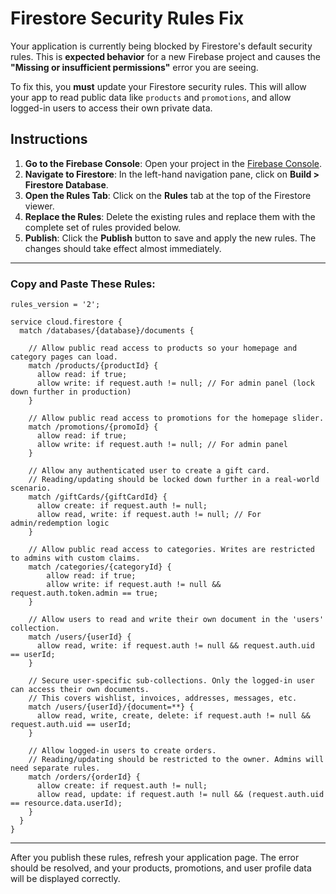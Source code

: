 
# Firestore Security Rules Fix

Your application is currently being blocked by Firestore's default security rules. This is **expected behavior** for a new Firebase project and causes the **"Missing or insufficient permissions"** error you are seeing.

To fix this, you **must** update your Firestore security rules. This will allow your app to read public data like `products` and `promotions`, and allow logged-in users to access their own private data.

## **Instructions**

1.  **Go to the Firebase Console**: Open your project in the [Firebase Console](https://console.firebase.google.com/).
2.  **Navigate to Firestore**: In the left-hand navigation pane, click on **Build > Firestore Database**.
3.  **Open the Rules Tab**: Click on the **Rules** tab at the top of the Firestore viewer.
4.  **Replace the Rules**: Delete the existing rules and replace them with the complete set of rules provided below.
5.  **Publish**: Click the **Publish** button to save and apply the new rules. The changes should take effect almost immediately.

---

### **Copy and Paste These Rules:**

```
rules_version = '2';

service cloud.firestore {
  match /databases/{database}/documents {

    // Allow public read access to products so your homepage and category pages can load.
    match /products/{productId} {
      allow read: if true;
      allow write: if request.auth != null; // For admin panel (lock down further in production)
    }

    // Allow public read access to promotions for the homepage slider.
    match /promotions/{promoId} {
      allow read: if true;
      allow write: if request.auth != null; // For admin panel
    }
    
    // Allow any authenticated user to create a gift card.
    // Reading/updating should be locked down further in a real-world scenario.
    match /giftCards/{giftCardId} {
      allow create: if request.auth != null;
      allow read, write: if request.auth != null; // For admin/redemption logic
    }
    
    // Allow public read access to categories. Writes are restricted to admins with custom claims.
    match /categories/{categoryId} {
        allow read: if true;
        allow write: if request.auth != null && request.auth.token.admin == true;
    }

    // Allow users to read and write their own document in the 'users' collection.
    match /users/{userId} {
      allow read, write: if request.auth != null && request.auth.uid == userId;
    }

    // Secure user-specific sub-collections. Only the logged-in user can access their own documents.
    // This covers wishlist, invoices, addresses, messages, etc.
    match /users/{userId}/{document=**} {
      allow read, write, create, delete: if request.auth != null && request.auth.uid == userId;
    }

    // Allow logged-in users to create orders.
    // Reading/updating should be restricted to the owner. Admins will need separate rules.
    match /orders/{orderId} {
      allow create: if request.auth != null;
      allow read, update: if request.auth != null && (request.auth.uid == resource.data.userId);
    }
  }
}
```
---

After you publish these rules, refresh your application page. The error should be resolved, and your products, promotions, and user profile data will be displayed correctly.
